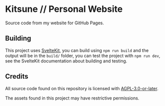 # Kitsune // Personal Website

Source code from my website for GitHub Pages.

## Building

This project uses [SvelteKit](https://kit.svelte.dev/), you can build using `npm run build` and the output will be in the `build/` folder, you can test the project with `npm run dev`, see the SvelteKit documentation about building and testing.

## Credits

All source code found on this repository is licensed with [AGPL-3.0-or-later](LICENSE.txt).

The assets found in this project may have restrictive permissions.
